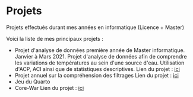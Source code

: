 # Projets
Projets effectués durant mes années en informatique (Licence + Master)

Voici la liste de mes principaux projets :

* Projet d'analyse de données première année de Master informatique. Janvier à Mars 2021. Projet d'analyse de données afin de comprendre les variations de températures au sein d'une source d'eau. Utilisation d'ACP, ACI ainsi que de statistiques descriptives. Lien du projet : [ici](https://github.com/Nicolaks/analyse-de-donnees/blob/master/Dm.pdf)
* Projet annuel sur la compréhension des filtrages Lien du projet : [ici](https://github.com/Nicolaks/comprehension-filtrage-CSP/blob/master/rapport/rapport-ProjetAnnuel-aubrylepetit.pdf)
* Jeu du Quarto 
* Core-War Lien du projet : [ici](https://github.com/Nicolaks/core-war/blob/master/expression/rapport.pdf)
